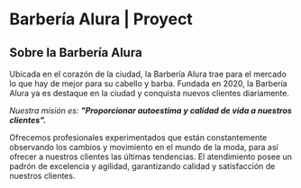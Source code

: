 # **Barbería Alura** | Proyect

<h2>Sobre la <strong>Barbería Alura</strong></h2>
<p>Ubicada en el corazón de la ciudad, la Barbería Alura trae para el mercado lo que hay de mejor para su cabello y barba. Fundada en 2020, la Barbería Alura ya es destaque en la ciudad y conquista nuevos clientes diariamente.</p>
<p><em>Nuestra misión es: <strong>"Proporcionar autoestima y calidad de vida a nuestros clientes".</strong></em></p>
<p>Ofrecemos profesionales experimentados que están constantemente observando los cambios y movimiento en el mundo de la moda, para así ofrecer a nuestros clientes las últimas tendencias. El atendimiento posee un padrón de excelencia y agilidad, garantizando calidad y satisfacción de nuestros clientes.</p>